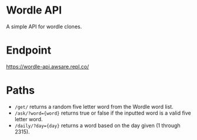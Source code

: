 # Wordle API
A simple API for wordle clones.

# Endpoint
https://wordle-api.awsare.repl.co/

# Paths
- `/get/` returns a random five letter word from the Wordle word list.
- `/ask/?word={word}` returns true or false if the inputted word is a valid five letter word.
- `/daily/?day={day}` returns a word based on the day given (1 through 2315).
